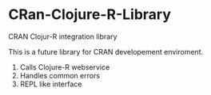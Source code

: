 # CRan-Clojure-R-Library
CRAN Clojur-R integration library

This is a future library for CRAN developement enviroment.

1) Calls Clojure-R webservice
2) Handles common errors
3) REPL like interface
